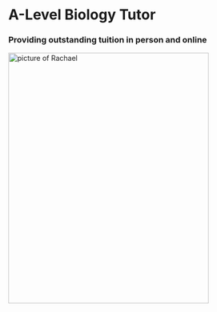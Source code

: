 # A-Level Biology Tutor
### Providing outstanding tuition in person and online
<img src="marper's id card" alt="picture of Rachael" style="width:400px;height:500px;">
